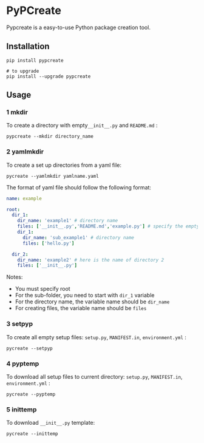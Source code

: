 # PyPCreate

Pypcreate is a easy-to-use Python package creation tool.

## Installation

```shell
pip install pypcreate

# to upgrade 
pip install --upgrade pypcreate
```

## Usage

### 1 mkdir

To create a directory with empty`__init__.py` and `README.md` :

```shell
pypcreate --mkdir directory_name
```

### 2 yamlmkdir

To create a set up directories from a yaml file:

```shell
pycreate --yamlmkdir yamlname.yaml
```

The format of yaml file should follow the following format:

```yaml
name: example

root:
  dir_1:
    dir_name: 'example1' # directory name
    files: ['__init__.py','README.md','example.py'] # specify the empty files in the directory 
    dir_1: 
      dir_name: 'sub_example1' # directory name
      files: ['hello.py'] 

  dir_2:
    dir_name: 'example2' # here is the name of directory 2 
    files: ['__init__.py'] 
```

Notes:

- You must specify root
- For the sub-folder, you need to start with `dir_1` variable
- For the directory name, the variable name should be `dir_name`
- For creating files, the variable name should be `files`

### 3 setpyp

To create all empty setup files: `setup.py`, `MANIFEST.in`, `environment.yml` :

```
pycreate --setpyp
```

### 4 pyptemp

To download all setup files to current directory: `setup.py`, `MANIFEST.in`, `environment.yml` :

```
pycreate --pyptemp
```

### 5 inittemp

To download `__init__.py` template:

```
pycreate --inittemp
```

